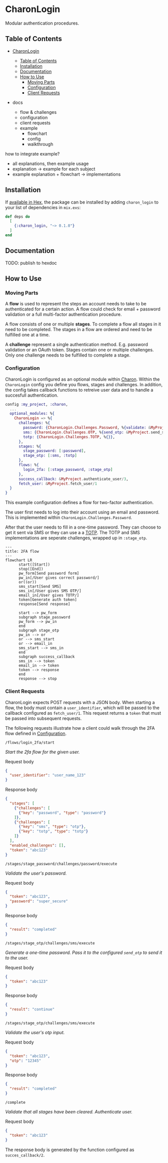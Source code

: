 # CharonLogin

Modular authentication procedures.

## Table of Contents

- [CharonLogin](#CharonLogin)
  - [Table of Contents](#table-of-contents)
  - [Installation](#installation)
  - [Documentation](#documentation)
  - [How to Use](#how-to-use)
    - [Moving Parts](#moving-parts)
    - [Configuration](#configuration)
    - [Client Requests](#client-requests)
    
- docs
  - flow & challenges
  - configuration
  - client requests
  - example
    - flowchart
    - config
    - walkthrough

how to integrate example?
  - all explanations, then example usage
  - explanation -> example for each subject
  - example explanation + flowchart -> implementations

## Installation

If [available in Hex](https://hex.pm/docs/publish), the package can be installed
by adding `charon_login` to your list of dependencies in `mix.exs`:

```elixir
def deps do
  [
    {:charon_login, "~> 0.1.0"}
  ]
end
```

## Documentation

TODO: publish to hexdoc

## How to Use

### Moving Parts

A **flow** is used to represent the steps an account needs to take to be authenticated for a certain
action. A flow could check for email + password validation or a full multi-factor authentication
procedure.

A flow consists of one or multiple **stages**. To complete a flow all stages in it need to be
completed. The stages in a flow are ordered and need to be fulfilled one at a time.

A **challenge** represent a single authentication method. E.g. password validation or an OAuth
token. Stages contain one or multiple challenges. Only one challenge needs to be fulfilled to
complete a stage.

### Configuration

CharonLogin is configured as an optional module within [Charon](https://github.com/weareyipyip/charon).
Within the `CharonLogin` config you define you flows, stages and challenges. In addition, the config
takes callback functions to retreive user data and to handle a succesfull authentication.

```elixir
config :my_project, :charon,
  ...
  optional_modules: %{
    CharonLogin => %{
      challenges: %{
        password: {CharonLogin.Challenges.Password, %{validate: &MyProject.check_password/2}},
        sms: {CharonLogin.Challenges.OTP, %{send_otp: &MyProject.send_sms/2}},
        totp: {CharonLogin.Challenges.TOTP, %{}},
      },
      stages: %{
        stage_password: [:password],
        stage_otp: [:sms, :totp]
      },
      flows: %{
        login_2fa: [:stage_password, :stage_otp]
      },
      success_callback: &MyProject.authenticate_user/3,
      fetch_user: &MyProject.fetch_user/1
  }
}
```

This example configuration defines a flow for two-factor authentication.

The user first needs to log into their account using an email and password. This is implemented
within `CharonLogin.Challenges.Password`.

After that the user needs to fill in a one-time password. They can choose to get it sent via
SMS or they can use a a [TOTP](https://en.wikipedia.org/wiki/Time-based_one-time_password).
The TOTP and SMS implementations are seperate challenges, wrapped up in `:stage_otp`.

```mermaid
---
title: 2FA flow
---
flowchart LR
      start([Start])
      stop([End])
      pw_form[Send password form]
      pw_in[/User gives correct password/]
      or((or))
      sms_start[Send SMS]
      sms_in[/User gives SMS OTP/]
      email_in[/User gives TOTP/]
      token[Generate auth token]
      response[Send response]

      start --> pw_form
      subgraph stage_password
      pw_form --> pw_in
      end
      subgraph stage_otp
      pw_in --> or
      or --> sms_start
      or --> email_in
      sms_start --> sms_in
      end
      subgraph success_callback
      sms_in --> token
      email_in --> token
      token --> response
      end
      response --> stop
```

### Client Requests

CharonLogin expects POST requests with a JSON body. When starting a flow, the body must contain a
`user_identifier`, which will be passed to the callback configured as `fetch_user/1`. This request
returns a `token` that must be passed into subsequent requests.

The following requests illustrate how a client could walk through the 2FA flow defined in
[Configuration](#configuration).

`/flows/login_2fa/start`

_Start the 2fa flow for the given user._

Request body
```json
{
  "user_identifier": "user_name_123"
}
```

Response body
```json
{
  "stages": [
    {"challenges": [
      {"key": "password", "type": "password"}
    ]},
    {"challenges": [
      {"key": "sms", "type": "otp"},
      {"key": "totp", "type": "totp"}
    ]}
  ],
  "enabled_challenges": [],
  "token": "abc123"
}
```

`/stages/stage_password/challenges/password/execute`

_Validate the user's password._

Request body
```json
{
  "token": "abc123",
  "password": "super_secure"
}
```

Response body
```json
{
  "result": "completed"
}
```

`/stages/stage_otp/challenges/sms/execute`

_Generate a one-time password. Pass it to the configured `send_otp` to send it to the user._

Request body
```json
{
  "token": "abc123"
}
```

Response body
```json
{
  "result": "continue"
}
```

`/stages/stage_otp/challenges/sms/execute`

_Validate the user's otp input._

Request body
```json
{
  "token": "abc123",
  "otp": "12345"
}
```

Response body
```json
{
  "result": "completed"
}
```

`/complete`

_Validate that all stages have been cleared. Authenticate user._

Request body
```json
{
  "token": "abc123"
}
```

The response body is generated by the function configured as `succes_callback/2`.

